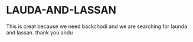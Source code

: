 # LAUDA-AND-LASSAN
This is creat because we need backchodi and we are searching for launda and lassan. thank you andu
